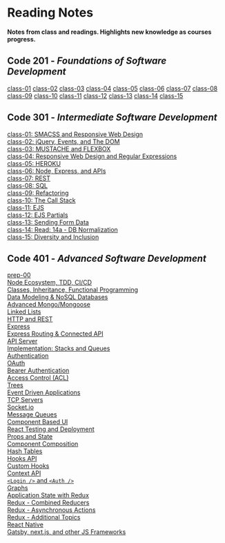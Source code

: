 # Reading Notes
**Notes from class and readings. Highlights new knowledge as courses progress.**
## Code 201 - *Foundations of Software Development*
[class-01](class-01.md)
[class-02](class-02.md)
[class-03](class-03.md)
[class-04](class-04.md)
[class-05](class-05.md)
[class-06](class-06.md)
[class-07](class-07.md)
[class-08](class-08.md)
[class-09](class-09.md)
[class-10](class-10.md)
[class-11](class-11.md)
[class-12](class-12.md)
[class-13](class-13.md)
[class-14](class-14.md)
[class-15](class-15.md)

## Code 301 - *Intermediate Software Development*
[class-01: SMACSS and Responsive Web Design](read-01.md) <br>
[class-02: jQuery, Events, and The DOM](read-02.md) <br>
[class-03: MUSTACHE and FLEXBOX](read-03.md) <br>
[class-04: Responsive Web Design and Regular Expressions](read-04.md) <br>
[class-05: HEROKU](read-05.md) <br>
[class-06: Node, Express, and APIs](read-06.md) <br>
[class-07: REST](read-07.md) <br>
[class-08: SQL](read-08.md) <br>
[class-09: Refactoring](read-09.md) <br>
[class-10: The Call Stack](read-10.md) <br>
[class-11: EJS](read-11.md) <br>
[class-12: EJS Partials](read-12.md) <br>
[class-13: Sending Form Data](read-13.md) <br>
[class-14: Read: 14a - DB Normalization](read-14.md) <br>
[class-15: Diversity and Inclusion](read-15.md) <br>

## Code 401 - *Advanced Software Development*

[prep-00](401-00.md) <br>
[Node Ecosystem, TDD, CI/CD](401-01.md) <br>
[Classes, Inheritance, Functional Programming](401-02.md) <br>
[Data Modeling & NoSQL Databases](401-03.md) <br>
[Advanced Mongo/Mongoose](401-04.md) <br>
[Linked Lists](401-05.md) <br>
[HTTP and REST](401-06.md) <br>
[Express](401-07.md) <br>
[Express Routing & Connected API](401-08.md) <br>
[API Server](401-09.md) <br>
[Implementation: Stacks and Queues](401-10.md) <br>
[Authentication](401-11.md) <br>
[OAuth](401-12.md) <br>
[Bearer Authentication](401-13.md) <br>
[Access Control (ACL)](401-14.md) <br>
[Trees](401-15.md) <br>
[Event Driven Applications](401-16.md) <br>
[TCP Servers](401-17.md) <br>
[Socket.io](401-18.md) <br>
[Message Queues](401-19.md) <br>
[Component Based UI](401-20.md) <br>
[React Testing and Deployment](401-21.md) <br>
[Props and State](401-22.md) <br>
[Component Composition](401-23.md) <br>
[Hash Tables](401-24.md) <br>
[Hooks API](401-25.md) <br>
[Custom Hooks](401-26.md) <br>
[Context API](401-27.md) <br>
[`<Login />` and `<Auth />`](401-28.md) <br>
[Graphs](401-29.md) <br>
[Application State with Redux](401-30.md) <br>
[Redux - Combined Reducers](401-31.md) <br>
[Redux - Asynchronous Actions](401-32.md) <br>
[Redux - Additional Topics](401-33.md) <br>
[React Native](401-34.md) <br>
[Gatsby, next.js, and other JS Frameworks](401-35.md) <br>
[](401-36.md) <br>
[](401-37.md) <br>
[](401-38.md) <br>
[](401-39.md) <br>
[](401-40.md) <br>
[](401-41.md) <br>
[](401-42.md) <br>
[](401-43.md) <br>
[](401-44.md) <br>
